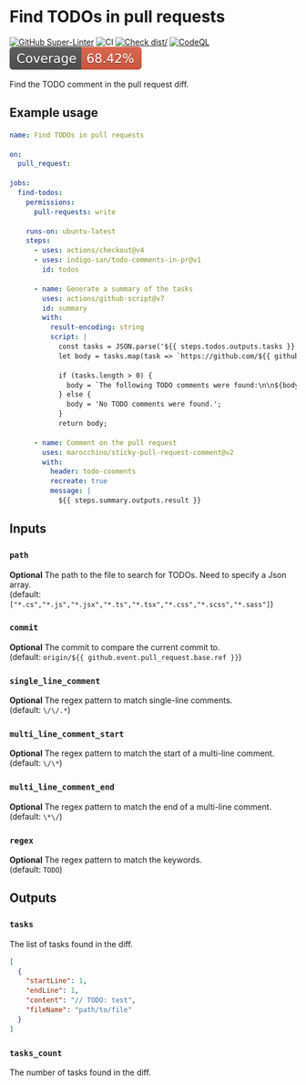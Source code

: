 # Find TODOs in pull requests

[![GitHub Super-Linter](https://github.com/indigo-san/todo-comments-in-pr/actions/workflows/linter.yml/badge.svg)](https://github.com/super-linter/super-linter)
![CI](https://github.com/indigo-san/todo-comments-in-pr/actions/workflows/ci.yml/badge.svg)
[![Check dist/](https://github.com/indigo-san/todo-comments-in-pr/actions/workflows/check-dist.yml/badge.svg)](https://github.com/indigo-san/todo-comments-in-pr/actions/workflows/check-dist.yml)
[![CodeQL](https://github.com/indigo-san/todo-comments-in-pr/actions/workflows/codeql-analysis.yml/badge.svg)](https://github.com/indigo-san/todo-comments-in-pr/actions/workflows/codeql-analysis.yml)
[![Coverage](./badges/coverage.svg)](./badges/coverage.svg)

Find the TODO comment in the pull request diff.

## Example usage

```yaml
name: Find TODOs in pull requests

on:
  pull_request:

jobs:
  find-todos:
    permissions:
      pull-requests: write

    runs-on: ubuntu-latest
    steps:
      - uses: actions/checkout@v4
      - uses: indigo-san/todo-comments-in-pr@v1
        id: todos

      - name: Generate a summary of the tasks
        uses: actions/github-script@v7
        id: summary
        with:
          result-encoding: string
          script: |
            const tasks = JSON.parse('${{ steps.todos.outputs.tasks }}');
            let body = tasks.map(task => `https://github.com/${{ github.repository }}/blob/${{ github.sha }}/${item.fileName}#L${item.startLine}-L${item.endLine}`).join('\n');

            if (tasks.length > 0) {
              body = `The following TODO comments were found:\n\n${body}`;
            } else {
              body = 'No TODO comments were found.';
            }
            return body;

      - name: Comment on the pull request
        uses: marocchino/sticky-pull-request-comment@v2
        with:
          header: todo-cooments
          recreate: true
          message: |
            ${{ steps.summary.outputs.result }}
```

## Inputs

### `path`

**Optional** The path to the file to search for TODOs. Need to specify a Json
array.  
(default: `["*.cs","*.js","*.jsx","*.ts","*.tsx","*.css","*.scss","*.sass"]`)

### `commit`

**Optional** The commit to compare the current commit to.  
(default: `origin/${{ github.event.pull_request.base.ref }}`)

### `single_line_comment`

**Optional** The regex pattern to match single-line comments.  
(default: `\/\/.*`)

### `multi_line_comment_start`

**Optional** The regex pattern to match the start of a multi-line comment.  
(default: `\/\*`)

### `multi_line_comment_end`

**Optional** The regex pattern to match the end of a multi-line comment.  
(default: `\*\/`)

### `regex`

**Optional** The regex pattern to match the keywords.  
(default: `TODO`)

## Outputs

### `tasks`

The list of tasks found in the diff.

```json
[
  {
    "startLine": 1,
    "endLine": 1,
    "content": "// TODO: test",
    "fileName": "path/to/file"
  }
]
```

### `tasks_count`

The number of tasks found in the diff.
